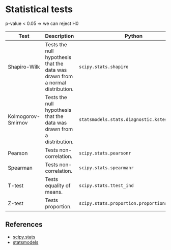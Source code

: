 # Statistical tests

p-value < 0.05 => we can reject H0

Test | Description | Python
--- | --- | ---
Shapiro-Wilk | Tests the null hypothesis that the data was drawn from a normal distribution. | `scipy.stats.shapiro`
Kolmogorov-Smirnov | Tests the null hypothesis that the data was drawn from a distribution. | `statsmodels.stats.diagnostic.kstest_normal`
Pearson | Tests non-correlation. | `scipy.stats.pearsonr`
Spearman | Tests non-correlation. | `scipy.stats.spearmanr`
T-test | Tests equality of means. | `scipy.stats.ttest_ind`
Z-test | Tests proportion. | `scipy.stats.proportion.proportions_ztest`

## References

- [scipy.stats](https://docs.scipy.org/doc/scipy/reference/stats.html#statistical-tests)
- [statsmodels](https://www.statsmodels.org/stable/stats.html)
